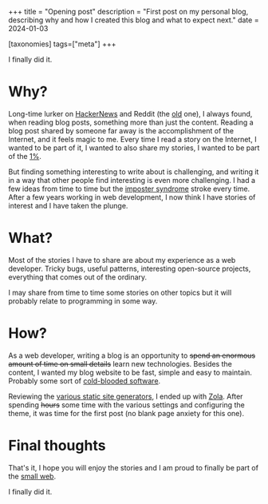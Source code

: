 +++
title = "Opening post"
description = "First post on my personal blog, describing why and how I created this blog and what to expect next."
date = 2024-01-03

[taxonomies]
tags=["meta"]
+++

I finally did it.

# Why?

Long-time lurker on [HackerNews](https://news.ycombinator.com) and Reddit (the [old](https://old.reddit.com) one), I always found, when reading blog posts, something more than just the content.
Reading a blog post shared by someone far away is the accomplishment of the Internet, and it feels magic to me.
Every time I read a story on the Internet, I wanted to be part of it, I wanted to also share my stories, I wanted to be part of the [1%](https://en.wikipedia.org/wiki/1%25_rule).

But finding something interesting to write about is challenging, and writing it in a way that other people find interesting is even more challenging.
I had a few ideas from time to time but the [imposter syndrome](https://en.wikipedia.org/wiki/Impostor_syndrome) stroke every time.
After a few years working in web development, I now think I have stories of interest and I have taken the plunge.

# What?

Most of the stories I have to share are about my experience as a web developer.
Tricky bugs, useful patterns, interesting open-source projects, everything that comes out of the ordinary.

I may share from time to time some stories on other topics but it will probably relate to programming in some way.

# How?

As a web developer, writing a blog is an opportunity to ~~spend an enormous amount of time on small details~~ learn new technologies.
Besides the content, I wanted my blog website to be fast, simple and easy to maintain. Probably some sort of [cold-blooded software](https://dubroy.com/blog/cold-blooded-software/).

Reviewing the [various static site generators](https://about.gitlab.com/blog/2022/04/18/comparing-static-site-generators/), I ended up with [Zola](http://getzola.org/).
After spending ~~hours~~ some time with the various settings and configuring the theme, it was time for the first post (no blank page anxiety for this one).

# Final thoughts

That's it, I hope you will enjoy the stories and I am proud to finally be part of the [small web](https://benhoyt.com/writings/the-small-web-is-beautiful/).

I finally did it.
